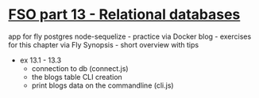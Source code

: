 # [FSO part 13 - Relational databases ](https://fullstackopen.com/en/part13)

  app for fly postgres
  node-sequelize -  practice via Docker
  blog - exercises for this chapter via Fly
  Synopsis - short overview with tips
  
  - ex 13.1 - 13.3
      - connection to db (connect.js)
      - the blogs table CLI creation
      - print blogs data on the commandline (cli.js)